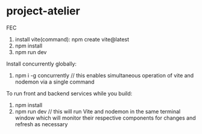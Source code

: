 # project-atelier
FEC

1. install vite(command): npm create vite@latest
2. npm install
3. npm run dev

Install concurrently globally:
1. npm i -g concurrently
// this enables simultaneous operation of vite and nodemon via a single command

To run front and backend services while you build:
1. npm install
2. npm run dev
// this will run Vite and nodemon in the same terminal window which will monitor their respective components for changes and refresh as necessary